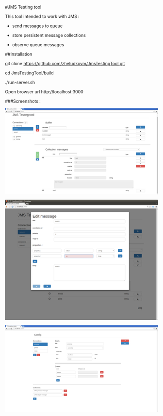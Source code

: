 #JMS Testing tool

This tool intended to work with JMS :

- send messages to queue

- store persistent message collections

- observe queue messages

##Installation

git clone https://github.com/zheludkovm/JmsTestingTool.git

cd JmsTestingTool/build

./run-server.sh

Open browser url  http://localhost:3000


###Screenshots :

![Main window](/readme-ext/main-window.png)

![Edit message](/readme-ext/edit-message.png)

![Config](/readme-ext/config.png)
